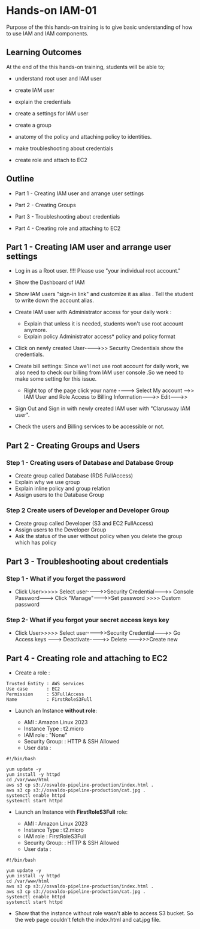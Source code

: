# Hands-on IAM-01 

Purpose of the this hands-on training is to give basic understanding of how to use IAM and IAM components.

## Learning Outcomes

At the end of the this hands-on training, students will be able to;

- understand root user and IAM user

- create IAM user 

- explain the credentials 

- create a settings for IAM user

- create a group

- anatomy of the policy and attaching policy to identities. 

- make troubleshooting about credentials

- create role and attach to EC2

## Outline

- Part 1 - Creating IAM user and arrange user settings

- Part 2 - Creating Groups

- Part 3 - Troubleshooting about credentials

- Part 4 - Creating role and attaching to EC2


## Part 1 - Creating IAM user and arrange user settings

- Log in  as a Root user. !!!! Please use "your individual root account."

- Show the Dashboard of IAM 

- Show IAM users "sign-in link" and customize it as alias . Tell the student to write down the account alias.

- Create IAM user with Administrator access for your daily work :

    - Explain that  unless it is needed,  students won't use root account anymore.
    - Explain policy Administrator access*  policy and policy format

- Click on newly created User---->>> Security Credentials show the credentials. 

- Create bill settings: Since we'll not use root account for daily work, we also need to check our billing from IAM user console .So we need to make some setting for this issue. 

     - Right top of the page click your name ----> Select My account -->> IAM User and Role Access to Billing Information--->> Edit--->>

- Sign Out and Sign in  with newly created IAM user with "Clarusway IAM user". 

- Check the users and Billing services to be accessible or not.

## Part 2 - Creating Groups and Users

### Step 1  - Creating users of Database and Database Group

- Create group called Database (RDS FullAccess)
- Explain why we use group
- Explain inline policy and group relation
- Assign users to the Database Group

### Step 2 Create users of Developer and Developer Group

- Create group called Developer (S3 and EC2 FullAccess)
- Assign users to the Developer Group
- Ask the status of the user without policy when you delete the group which has policy 


##  Part 3 - Troubleshooting about credentials

### Step 1 - What if you forget the password 

- Click User>>>>> Select user---->>Security Credential--->> Console Password---> Click "Manage"--->>Set  password >>>> Custom password

### Step 2-  What if you forgot your secret access keys key 

-  Click User>>>>> Select user---->>Security Credential--->> Go Access keys ---> Deactivate---->> Delete --->>>Create new 


##  Part 4 - Creating role and attaching to EC2

- Create a role :

```text
Trusted Entity : AWS services
Use case       : EC2
Permission     : S3FullAccess
Name           : FirstRoleS3Full
```
- Launch an Instance **without role**:

  - AMI             : Amazon Linux 2023
  - Instance Type   : t2.micro
  - IAM role        : "None"
  - Security Group: : HTTP & SSH Allowed
  - User data       :

```text
#!/bin/bash

yum update -y
yum install -y httpd
cd /var/www/html
aws s3 cp s3://osvaldo-pipeline-production/index.html .
aws s3 cp s3://osvaldo-pipeline-production/cat.jpg .
systemctl enable httpd
systemctl start httpd 
```

- Launch an Instance with  **FirstRoleS3Full** role:

  - AMI             : Amazon Linux 2023
  - Instance Type   : t2.micro
  - IAM role        : FirstRoleS3Full
  - Security Group: : HTTP & SSH Allowed
  - User data       :

```text
#!/bin/bash

yum update -y
yum install -y httpd
cd /var/www/html
aws s3 cp s3://osvaldo-pipeline-production/index.html .
aws s3 cp s3://osvaldo-pipeline-production/cat.jpg .
systemctl enable httpd
systemctl start httpd 
```

- Show that the instance without role wasn't able to access S3 bucket. So the web page couldn't fetch the index.html and cat.jpg file.